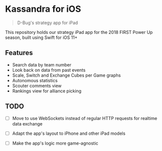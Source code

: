 Kassandra for iOS
===

> D-Bug's strategy app for iPad

This repository holds our strategy iPad app for the 2018 FIRST Power Up season, built using Swift for iOS 11+

## Features
 - Search data by team number
 - Look back on data from past events
 - Scale, Switch and Exchange Cubes per Game graphs
 - Autonomous statistics
 - Scouter comments view
 - Rankings view for alliance picking

## TODO
 - [ ] Move to use WebSockets instead of regular HTTP requests for realtime data exchange
 - [ ] Adapt the app's layout to iPhone and other iPad models
 - [ ] Make the app's logic more game-agnostic

